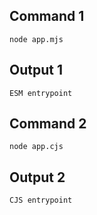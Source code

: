 ## Command 1

```
node app.mjs
```

## Output 1

```
ESM entrypoint
```

## Command 2

```
node app.cjs
```

## Output 2

```
CJS entrypoint
```
